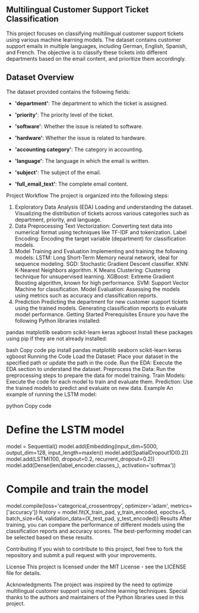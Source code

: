 ## Multilingual Customer Support Ticket Classification

This project focuses on classifying multilingual customer support tickets using various machine learning models. The dataset contains customer support emails in multiple languages, including German, English, Spanish, and French. The objective is to classify these tickets into different departments based on the email content, and prioritize them accordingly.

## Dataset Overview

The dataset provided contains the following fields:

- **'department'**: The department to which the ticket is assigned.
  
- **'priority'**: The priority level of the ticket.

- **'software'**: Whether the issue is related to software.

- **'hardware'**: Whether the issue is related to hardware.

- **'accounting category'**: The category in accounting.

- **'language'**: The language in which the email is written.

- **'subject'**: The subject of the email.

- **'full_email_text'**: The complete email content.

Project Workflow
The project is organized into the following steps:

1. Exploratory Data Analysis (EDA)
Loading and understanding the dataset.
Visualizing the distribution of tickets across various categories such as department, priority, and language.
2. Data Preprocessing
Text Vectorization: Converting text data into numerical format using techniques like TF-IDF and tokenization.
Label Encoding: Encoding the target variable (department) for classification models.
3. Model Training and Evaluation
Implementing and training the following models:
LSTM: Long Short-Term Memory neural network, ideal for sequence modeling.
SGD: Stochastic Gradient Descent classifier.
KNN: K-Nearest Neighbors algorithm.
K Means Clustering: Clustering technique for unsupervised learning.
XGBoost: Extreme Gradient Boosting algorithm, known for high performance.
SVM: Support Vector Machine for classification.
Model Evaluation: Assessing the models using metrics such as accuracy and classification reports.
4. Prediction
Predicting the department for new customer support tickets using the trained models.
Generating classification reports to evaluate model performance.
Getting Started
Prerequisites
Ensure you have the following Python libraries installed:

pandas
matplotlib
seaborn
scikit-learn
keras
xgboost
Install these packages using pip if they are not already installed:

bash
Copy code
pip install pandas matplotlib seaborn scikit-learn keras xgboost
Running the Code
Load the Dataset: Place your dataset in the specified path or update the path in the code.
Run the EDA: Execute the EDA section to understand the dataset.
Preprocess the Data: Run the preprocessing steps to prepare the data for model training.
Train Models: Execute the code for each model to train and evaluate them.
Prediction: Use the trained models to predict and evaluate on new data.
Example
An example of running the LSTM model:

python
Copy code
# Define the LSTM model
model = Sequential()
model.add(Embedding(input_dim=5000, output_dim=128, input_length=maxlen))
model.add(SpatialDropout1D(0.2))
model.add(LSTM(100, dropout=0.2, recurrent_dropout=0.2))
model.add(Dense(len(label_encoder.classes_), activation='softmax'))

# Compile and train the model
model.compile(loss='categorical_crossentropy', optimizer='adam', metrics=['accuracy'])
history = model.fit(X_train_pad, y_train_encoded, epochs=5, batch_size=64, validation_data=(X_test_pad, y_test_encoded))
Results
After training, you can compare the performance of different models using the classification reports and accuracy scores. The best-performing model can be selected based on these results.

Contributing
If you wish to contribute to this project, feel free to fork the repository and submit a pull request with your improvements.

License
This project is licensed under the MIT License - see the LICENSE file for details.

Acknowledgments
The project was inspired by the need to optimize multilingual customer support using machine learning techniques.
Special thanks to the authors and maintainers of the Python libraries used in this project.
